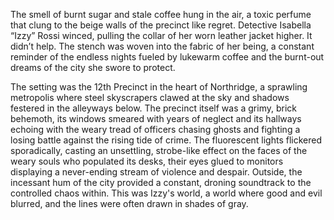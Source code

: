 The smell of burnt sugar and stale coffee hung in the air, a toxic perfume that clung to the beige walls of the precinct like regret. Detective Isabella “Izzy” Rossi winced, pulling the collar of her worn leather jacket higher. It didn’t help. The stench was woven into the fabric of her being, a constant reminder of the endless nights fueled by lukewarm coffee and the burnt-out dreams of the city she swore to protect.

The setting was the 12th Precinct in the heart of Northridge, a sprawling metropolis where steel skyscrapers clawed at the sky and shadows festered in the alleyways below. The precinct itself was a grimy, brick behemoth, its windows smeared with years of neglect and its hallways echoing with the weary tread of officers chasing ghosts and fighting a losing battle against the rising tide of crime. The fluorescent lights flickered sporadically, casting an unsettling, strobe-like effect on the faces of the weary souls who populated its desks, their eyes glued to monitors displaying a never-ending stream of violence and despair. Outside, the incessant hum of the city provided a constant, droning soundtrack to the controlled chaos within. This was Izzy's world, a world where good and evil blurred, and the lines were often drawn in shades of gray.

